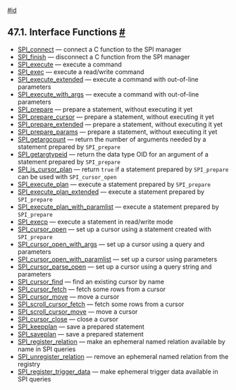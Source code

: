 [#id](#SPI-INTERFACE)

## 47.1. Interface Functions [#](#SPI-INTERFACE)

  * [SPI\_connect](spi-spi-connect) — connect a C function to the SPI manager
  * [SPI\_finish](spi-spi-finish) — disconnect a C function from the SPI manager
  * [SPI\_execute](spi-spi-execute) — execute a command
  * [SPI\_exec](spi-spi-exec) — execute a read/write command
  * [SPI\_execute\_extended](spi-spi-execute-extended) — execute a command with out-of-line parameters
  * [SPI\_execute\_with\_args](spi-spi-execute-with-args) — execute a command with out-of-line parameters
  * [SPI\_prepare](spi-spi-prepare) — prepare a statement, without executing it yet
  * [SPI\_prepare\_cursor](spi-spi-prepare-cursor) — prepare a statement, without executing it yet
  * [SPI\_prepare\_extended](spi-spi-prepare-extended) — prepare a statement, without executing it yet
  * [SPI\_prepare\_params](spi-spi-prepare-params) — prepare a statement, without executing it yet
  * [SPI\_getargcount](spi-spi-getargcount) — return the number of arguments needed by a statement prepared by `SPI_prepare`
  * [SPI\_getargtypeid](spi-spi-getargtypeid) — return the data type OID for an argument of a statement prepared by `SPI_prepare`
  * [SPI\_is\_cursor\_plan](spi-spi-is-cursor-plan) — return `true` if a statement prepared by `SPI_prepare` can be used with `SPI_cursor_open`
  * [SPI\_execute\_plan](spi-spi-execute-plan) — execute a statement prepared by `SPI_prepare`
  * [SPI\_execute\_plan\_extended](spi-spi-execute-plan-extended) — execute a statement prepared by `SPI_prepare`
  * [SPI\_execute\_plan\_with\_paramlist](spi-spi-execute-plan-with-paramlist) — execute a statement prepared by `SPI_prepare`
  * [SPI\_execp](spi-spi-execp) — execute a statement in read/write mode
  * [SPI\_cursor\_open](spi-spi-cursor-open) — set up a cursor using a statement created with `SPI_prepare`
  * [SPI\_cursor\_open\_with\_args](spi-spi-cursor-open-with-args) — set up a cursor using a query and parameters
  * [SPI\_cursor\_open\_with\_paramlist](spi-spi-cursor-open-with-paramlist) — set up a cursor using parameters
  * [SPI\_cursor\_parse\_open](spi-spi-cursor-parse-open) — set up a cursor using a query string and parameters
  * [SPI\_cursor\_find](spi-spi-cursor-find) — find an existing cursor by name
  * [SPI\_cursor\_fetch](spi-spi-cursor-fetch) — fetch some rows from a cursor
  * [SPI\_cursor\_move](spi-spi-cursor-move) — move a cursor
  * [SPI\_scroll\_cursor\_fetch](spi-spi-scroll-cursor-fetch) — fetch some rows from a cursor
  * [SPI\_scroll\_cursor\_move](spi-spi-scroll-cursor-move) — move a cursor
  * [SPI\_cursor\_close](spi-spi-cursor-close) — close a cursor
  * [SPI\_keepplan](spi-spi-keepplan) — save a prepared statement
  * [SPI\_saveplan](spi-spi-saveplan) — save a prepared statement
  * [SPI\_register\_relation](spi-spi-register-relation) — make an ephemeral named relation available by name in SPI queries
  * [SPI\_unregister\_relation](spi-spi-unregister-relation) — remove an ephemeral named relation from the registry
  * [SPI\_register\_trigger\_data](spi-spi-register-trigger-data) — make ephemeral trigger data available in SPI queries